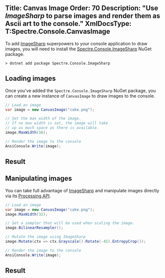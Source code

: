 Title: Canvas Image
Order: 70
Description: "Use *ImageSharp* to parse images and render them as Ascii art to the console."
XmlDocsType: T:Spectre.Console.CanvasImage
---

To add [ImageSharp](https://github.com/SixLabors/ImageSharp) superpowers to 
your console application to draw images, you will need to install 
the [Spectre.Console.ImageSharp](https://www.nuget.org/packages/Spectre.Console.ImageSharp) NuGet package.

```text
> dotnet add package Spectre.Console.ImageSharp
```

## Loading images

Once you've added the `Spectre.Console.ImageSharp` NuGet package, 
you can create a new instance of `CanvasImage` to draw images to the console.

```csharp
// Load an image
var image = new CanvasImage("cake.png");

// Set the max width of the image.
// If no max width is set, the image will take
// up as much space as there is available.
image.MaxWidth(16);

// Render the image to the console
AnsiConsole.Write(image);
```

## Result

<?# AsciiCast cast="canvas-image" /?>

## Manipulating images

You can take full advantage of [ImageSharp](https://github.com/SixLabors/ImageSharp)
and manipulate images directly via its [Processing API](https://docs.sixlabors.com/api/ImageSharp/SixLabors.ImageSharp.Processing.html).

```csharp
// Load an image
var image = new CanvasImage("cake.png");
image.MaxWidth(32);

// Set a sampler that will be used when scaling the image.
image.BilinearResampler();

// Mutate the image using ImageSharp
image.Mutate(ctx => ctx.Grayscale().Rotate(-45).EntropyCrop());

// Render the image to the console
AnsiConsole.Write(image);
```

## Result

<?# AsciiCast cast="canvas-image-manipulation" /?>
